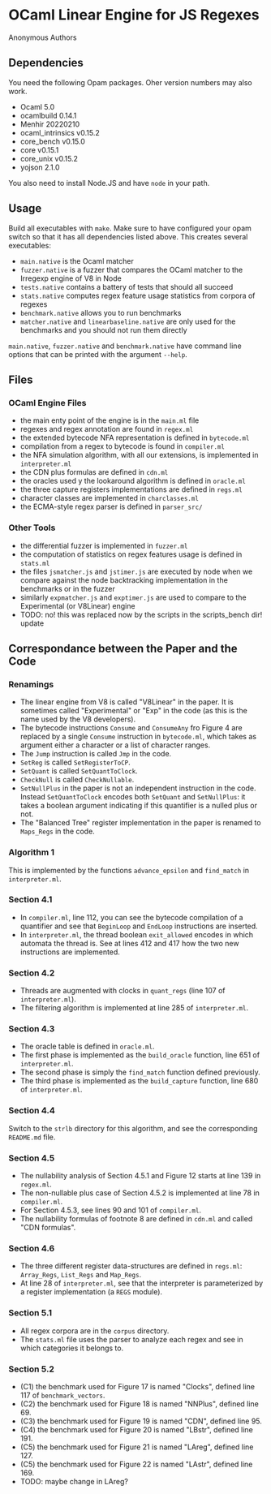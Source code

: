 # OCaml Linear Engine for JS Regexes
Anonymous Authors

## Dependencies
You need the following Opam packages.
Oher version numbers may also work.
- Ocaml 5.0
- ocamlbuild 0.14.1
- Menhir 20220210
- ocaml_intrinsics v0.15.2
- core_bench v0.15.0
- core v0.15.1
- core_unix v0.15.2
- yojson 2.1.0

You also need to install Node.JS and have `node` in your path.

## Usage
Build all executables with `make`. 
Make sure to have configured your opam switch so that it has all dependencies listed above.
This creates several executables:

- `main.native` is the Ocaml matcher
- `fuzzer.native` is a fuzzer that compares the OCaml matcher to the Irregexp engine of V8 in Node
- `tests.native` contains a battery of tests that should all succeed
- `stats.native` computes regex feature usage statistics from corpora of regexes
- `benchmark.native` allows you to run benchmarks
- `matcher.native` and `linearbaseline.native` are only used for the benchmarks and you should not run them directly


`main.native`, `fuzzer.native` and `benchmark.native` have command line options that can be printed with the argument `--help`.

## Files

### OCaml Engine Files
- the main enty point of the engine is in the `main.ml` file
- regexes and regex annotation are found in `regex.ml`
- the extended bytecode NFA representation is defined in `bytecode.ml`
- compilation from a regex to bytecode is found in `compiler.ml`
- the NFA simulation algorithm, with all our extensions, is implemented in `interpreter.ml`
- the CDN plus formulas are defined in `cdn.ml`
- the oracles used y the lookaround algorithm is defined in `oracle.ml`
- the three capture registers implementations are defined in `regs.ml`
- character classes are implemented in `charclasses.ml`
- the ECMA-style regex parser is defined in `parser_src/`

### Other Tools
- the differential fuzzer is implemented in `fuzzer.ml`
- the computation of statistics on regex features usage is defined in `stats.ml`
- the files `jsmatcher.js` and `jstimer.js` are executed by node when we compare against the node backtracking implementation in the benchmarks or in the fuzzer
- similarly `expmatcher.js` and `exptimer.js` are used to compare to the Experimental (or V8Linear) engine
- TODO: no! this was replaced now by the scripts in the scripts_bench dir! update

## Correspondance between the Paper and the Code

### Renamings
- The linear engine from V8 is called "V8Linear" in the paper. It is sometimes called "Experimental" or "Exp" in the code (as this is the name used by the V8 developers).
- The bytecode instructions `Consume` and `ConsumeAny` fro Figure 4 are replaced by a single `Consume` instruction in `bytecode.ml`, which takes as argument either a character or a list of character ranges.
- The `Jump` instruction is called `Jmp` in the code.
- `SetReg` is called `SetRegisterToCP`.
- `SetQuant` is called `SetQuantToClock`.
- `CheckNull` is called `CheckNullable`.
- `SetNullPlus` in the paper is not an independent instruction in the code. Instead `SetQuantToClock` encodes both `SetQuant` and `SetNullPlus`: it takes a boolean argument indicating if this quantifier is a nulled plus or not.
- The "Balanced Tree" register implementation in the paper is renamed to `Maps_Regs` in the code.

### Algorithm 1
This is implemented by the functions `advance_epsilon` and `find_match` in `interpreter.ml`.

### Section 4.1
- In `compiler.ml`, line 112, you can see the bytecode compilation of a quantifier and see that `BeginLoop` and `EndLoop` instructions are inserted.
- In `interpreter.ml`, the thread boolean `exit_allowed` encodes in which automata the thread is. See at lines 412 and 417 how the two new instructions are implemented.

### Section 4.2
- Threads are augmented with clocks in `quant_regs` (line 107 of `interpreter.ml`).
- The filtering algorithm is implemented at line 285 of `interpreter.ml`.

### Section 4.3
- The oracle table is defined in `oracle.ml`.
- The first phase is implemented as the `build_oracle` function, line 651 of `interpreter.ml`.
- The second phase is simply the `find_match` function defined previously.
- The third phase is implemented as the `build_capture` function, line 680 of `interpreter.ml`.

### Section 4.4
Switch to the `strlb` directory for this algorithm, and see the corresponding `README.md` file.

### Section 4.5
- The nullability analysis of Section 4.5.1 and Figure 12 starts at line 139 in `regex.ml`.
- The non-nullable plus case of Section 4.5.2 is implemented at line 78 in `compiler.ml`.
- For Section 4.5.3, see lines 90 and 101 of `compiler.ml`. 
- The nullability formulas of footnote 8 are defined in `cdn.ml` and called "CDN formulas".

### Section 4.6
- The three different register data-structures are defined in `regs.ml`: `Array_Regs`, `List_Regs` and `Map_Regs`.
- At line 28 of `interpreter.ml`, see that the interpreter is parameterized by a register implementation (a `REGS` module).

### Section 5.1
- All regex corpora are in the `corpus` directory.
- The `stats.ml` file uses the parser to analyze each regex and see in which categories it belongs to.

### Section 5.2
- (C1) the benchmark used for Figure 17 is named "Clocks", defined line 117 of `benchmark_vectors`.
- (C2) the benchmark used for Figure 18 is named "NNPlus", defined line 69.
- (C3) the benchmark used for Figure 19 is named "CDN", defined line 95.
- (C4) the benchmark used for Figure 20 is named "LBstr", defined line 191.
- (C5) the benchmark used for Figure 21 is named "LAreg", defined line 127.
- (C5) the benchmark used for Figure 22 is named "LAstr", defined line 169.
- TODO: maybe change in LAreg?
